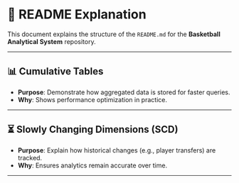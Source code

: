 # 📖 README Explanation

This document explains the structure of the `README.md` for the **Basketball Analytical System** repository.  

---

## 📊 Cumulative Tables
- **Purpose**: Demonstrate how aggregated data is stored for faster queries.  
- **Why**: Shows performance optimization in practice.  

---

## ⏳ Slowly Changing Dimensions (SCD)
- **Purpose**: Explain how historical changes (e.g., player transfers) are tracked.  
- **Why**: Ensures analytics remain accurate over time.  

---
